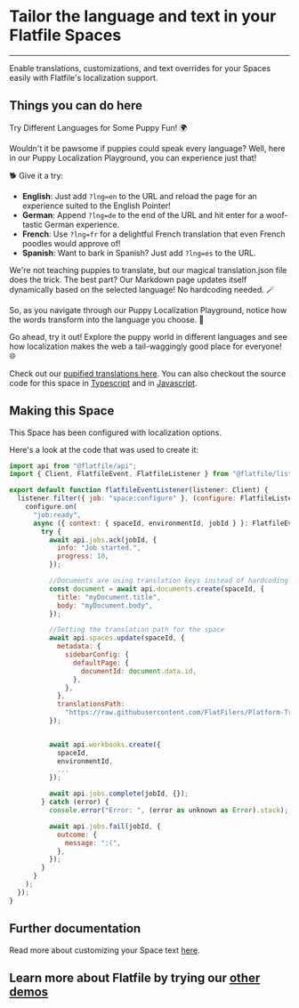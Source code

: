 # Tailor the language and text in your Flatfile Spaces

---

Enable translations, customizations, and text overrides for your Spaces easily with Flatfile's localization support.

## Things you can do here

Try Different Languages for Some Puppy Fun! 🌍

Wouldn't it be pawsome if puppies could speak every language? Well, here in our Puppy Localization Playground, you can experience just that!

🐕 Give it a try:

- **English**: Just add `?lng=en` to the URL and reload the page for an experience suited to the English Pointer!
- **German**: Append `?lng=de` to the end of the URL and hit enter for a woof-tastic German experience.
- **French**: Use `?lng=fr` for a delightful French translation that even French poodles would approve of!
- **Spanish**: Want to bark in Spanish? Just add `?lng=es` to the URL.

We're not teaching puppies to translate, but our magical translation.json file does the trick. The best part? Our Markdown page updates itself dynamically based on the selected language! No hardcoding needed. 🪄

So, as you navigate through our Puppy Localization Playground, notice how the words transform into the language you choose. 🌟

Go ahead, try it out! Explore the puppy world in different languages and see how localization makes the web a tail-waggingly good place for everyone! 🌐

Check out our [pupified translations here](https://github.com/FlatFilers/Platform-Translations/blob/kitchen-sink/locales/en/translation.json). You can also checkout the source code for this space in [Typescript](https://github.com/FlatFilers/flatfile-docs-kitchen-sink/blob/main/typescript/localization/index.ts) and in [Javascript](https://github.com/FlatFilers/flatfile-docs-kitchen-sink/blob/main/javascript/localization/index.js).

## Making this Space

This Space has been configured with localization options.

Here's a look at the code that was used to create it:

```jsx
import api from "@flatfile/api";
import { Client, FlatfileEvent, FlatfileListener } from "@flatfile/listener";

export default function flatfileEventListener(listener: Client) {
  listener.filter({ job: "space:configure" }, (configure: FlatfileListener) => {
    configure.on(
      "job:ready",
      async ({ context: { spaceId, environmentId, jobId } }: FlatfileEvent) => {
        try {
          await api.jobs.ack(jobId, {
            info: "Job started.",
            progress: 10,
          });

          //Documents are using translation keys instead of hardcoding strings
          const document = await api.documents.create(spaceId, {
            title: "myDocument.title",
            body: "myDocument.body",
          });

          //Setting the translation path for the space
          await api.spaces.update(spaceId, {
            metadata: {
              sidebarConfig: {
                defaultPage: {
                  documentId: document.data.id,
                },
              },
            },
            translationsPath:
              "https://raw.githubusercontent.com/FlatFilers/Platform-Translations/kitchen-sink/locales/en/translation.json",
          });


          await api.workbooks.create({
            spaceId,
            environmentId,
            ...
          });

          await api.jobs.complete(jobId, {});
        } catch (error) {
          console.error("Error: ", (error as unknown as Error).stack);

          await api.jobs.fail(jobId, {
            outcome: {
              message: ":(",
            },
          });
        }
      }
    );
  });
}
```

## Further documentation

Read more about customizing your Space text <a href="https://flatfile.com/docs/guides/localization" target="_blank">here</a>.

## Learn more about Flatfile by trying our <a href="https://platform.flatfile.com/getting-started" target="_blank">other demos</a>
